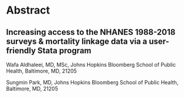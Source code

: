 # Abstract

## Increasing access to the NHANES 1988-2018 surveys & mortality linkage data via a user-friendly Stata program

Wafa Aldhaleei, MD, MSc, Johns Hopkins Bloomberg School of Public Health, Baltimore, MD, 21205


Sungmin Park, MD, Johns Hopkins Bloomberg School of Public Health, Baltimore, MD, 21205


